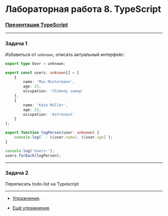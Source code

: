 # Лабораторная работа 8. TypeScript

### [Презентация TypeScript](https://dmitryweiner.github.io/web-lectures/Basic%20-%20TypeScript.html) 
---

### Задача 1

Избавиться от `unknown`, описать актуальный интерфейс:

```ts
export type User = unknown;

export const users: unknown[] = [
    {
        name: 'Max Mustermann',
        age: 25,
        occupation: 'Chimney sweep'
    },
    {
        name: 'Kate Müller',
        age: 23,
        occupation: 'Astronaut'
    }
];

export function logPerson(user: unknown) {
    console.log(` - ${user.name}, ${user.age}`);
}

console.log('Users:');
users.forEach(logPerson);
```
---


### Задача 2

Переписать todo-list на Typescript

---

* [Упражнения](https://typescript-exercises.github.io/#exercise=1&file=%2Findex.ts).

* [Ещё упражнения](https://exercism.org/tracks/typescript/exercises).


